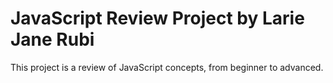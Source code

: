 # JavaScript Review Project by Larie Jane Rubi
This project is a review of JavaScript concepts, from beginner to advanced.